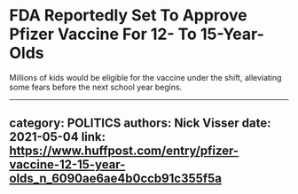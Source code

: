 # FDA Reportedly Set To Approve Pfizer Vaccine For 12- To 15-Year-Olds

Millions of kids would be eligible for the vaccine under the shift, alleviating some fears before the next school year begins.

---
category: POLITICS
authors: Nick Visser
date: 2021-05-04
link: https://www.huffpost.com/entry/pfizer-vaccine-12-15-year-olds_n_6090ae6ae4b0ccb91c355f5a
---
